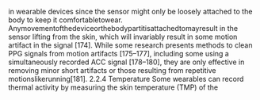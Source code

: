 in wearable devices since the sensor might only be loosely attached to the body to keep it
comfortabletowear. Anymovementofthedeviceorthebodypartitisattachedtomayresult
in the sensor lifting from the skin, which will invariably result in some motion artifact in
the signal [174]. While some research presents methods to clean PPG signals from motion
artifacts [175–177], including some using a simultaneously recorded ACC signal [178–180],
they are only effective in removing minor short artifacts or those resulting from repetitive
motionslikerunning[181].
2.2.4 Temperature
Some wearables can record thermal activity by measuring the skin temperature (TMP) of the